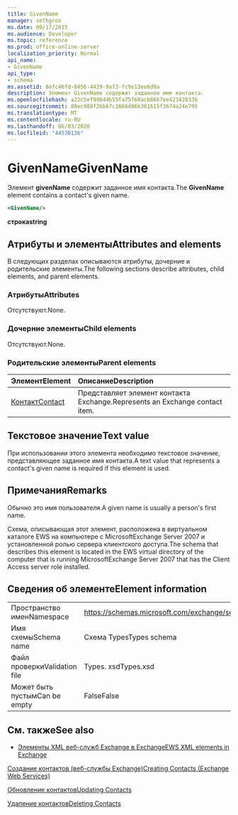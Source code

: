 ```yaml
---
title: GivenName
manager: sethgros
ms.date: 09/17/2015
ms.audience: Developer
ms.topic: reference
ms.prod: office-online-server
localization_priority: Normal
api_name:
- GivenName
api_type:
- schema
ms.assetid: 8efc46fd-6056-4439-9af3-fc9e13ee6d9a
description: Элемент GivenName содержит заданное имя контакта.
ms.openlocfilehash: a22c5ef99844b55fa75f60acb8667ee423420336
ms.sourcegitcommit: 88ec988f2bb67c1866d06b361615f3674a24e795
ms.translationtype: MT
ms.contentlocale: ru-RU
ms.lasthandoff: 06/03/2020
ms.locfileid: "44530136"
---
```

# <a name="givenname"></a><span data-ttu-id="3a025-103">GivenName</span><span class="sxs-lookup"><span data-stu-id="3a025-103">GivenName</span></span>

<span data-ttu-id="3a025-104">Элемент **givenName** содержит заданное имя контакта.</span><span class="sxs-lookup"><span data-stu-id="3a025-104">The **GivenName** element contains a contact's given name.</span></span> 
  
```xml
<GivenName/>
```

 <span data-ttu-id="3a025-105">**строка**</span><span class="sxs-lookup"><span data-stu-id="3a025-105">**string**</span></span>
## <a name="attributes-and-elements"></a><span data-ttu-id="3a025-106">Атрибуты и элементы</span><span class="sxs-lookup"><span data-stu-id="3a025-106">Attributes and elements</span></span>

<span data-ttu-id="3a025-107">В следующих разделах описываются атрибуты, дочерние и родительские элементы.</span><span class="sxs-lookup"><span data-stu-id="3a025-107">The following sections describe attributes, child elements, and parent elements.</span></span>
  
### <a name="attributes"></a><span data-ttu-id="3a025-108">Атрибуты</span><span class="sxs-lookup"><span data-stu-id="3a025-108">Attributes</span></span>

<span data-ttu-id="3a025-109">Отсутствуют.</span><span class="sxs-lookup"><span data-stu-id="3a025-109">None.</span></span>
  
### <a name="child-elements"></a><span data-ttu-id="3a025-110">Дочерние элементы</span><span class="sxs-lookup"><span data-stu-id="3a025-110">Child elements</span></span>

<span data-ttu-id="3a025-111">Отсутствуют.</span><span class="sxs-lookup"><span data-stu-id="3a025-111">None.</span></span>
  
### <a name="parent-elements"></a><span data-ttu-id="3a025-112">Родительские элементы</span><span class="sxs-lookup"><span data-stu-id="3a025-112">Parent elements</span></span>

|<span data-ttu-id="3a025-113">**Элемент**</span><span class="sxs-lookup"><span data-stu-id="3a025-113">**Element**</span></span>|<span data-ttu-id="3a025-114">**Описание**</span><span class="sxs-lookup"><span data-stu-id="3a025-114">**Description**</span></span>|
|:-----|:-----|
|[<span data-ttu-id="3a025-115">Контакт</span><span class="sxs-lookup"><span data-stu-id="3a025-115">Contact</span></span>](contact.md) <br/> |<span data-ttu-id="3a025-116">Представляет элемент контакта Exchange.</span><span class="sxs-lookup"><span data-stu-id="3a025-116">Represents an Exchange contact item.</span></span>  <br/> |
   
## <a name="text-value"></a><span data-ttu-id="3a025-117">Текстовое значение</span><span class="sxs-lookup"><span data-stu-id="3a025-117">Text value</span></span>

<span data-ttu-id="3a025-118">При использовании этого элемента необходимо текстовое значение, представляющее заданное имя контакта.</span><span class="sxs-lookup"><span data-stu-id="3a025-118">A text value that represents a contact's given name is required if this element is used.</span></span>
  
## <a name="remarks"></a><span data-ttu-id="3a025-119">Примечания</span><span class="sxs-lookup"><span data-stu-id="3a025-119">Remarks</span></span>

<span data-ttu-id="3a025-120">Обычно это имя пользователя.</span><span class="sxs-lookup"><span data-stu-id="3a025-120">A given name is usually a person's first name.</span></span>
  
<span data-ttu-id="3a025-121">Схема, описывающая этот элемент, расположена в виртуальном каталоге EWS на компьютере с MicrosoftExchange Server 2007 и установленной ролью сервера клиентского доступа.</span><span class="sxs-lookup"><span data-stu-id="3a025-121">The schema that describes this element is located in the EWS virtual directory of the computer that is running MicrosoftExchange Server 2007 that has the Client Access server role installed.</span></span>
  
## <a name="element-information"></a><span data-ttu-id="3a025-122">Сведения об элементе</span><span class="sxs-lookup"><span data-stu-id="3a025-122">Element information</span></span>

|||
|:-----|:-----|
|<span data-ttu-id="3a025-123">Пространство имен</span><span class="sxs-lookup"><span data-stu-id="3a025-123">Namespace</span></span>  <br/> |https://schemas.microsoft.com/exchange/services/2006/types  <br/> |
|<span data-ttu-id="3a025-124">Имя схемы</span><span class="sxs-lookup"><span data-stu-id="3a025-124">Schema name</span></span>  <br/> |<span data-ttu-id="3a025-125">Схема Types</span><span class="sxs-lookup"><span data-stu-id="3a025-125">Types schema</span></span>  <br/> |
|<span data-ttu-id="3a025-126">Файл проверки</span><span class="sxs-lookup"><span data-stu-id="3a025-126">Validation file</span></span>  <br/> |<span data-ttu-id="3a025-127">Types. xsd</span><span class="sxs-lookup"><span data-stu-id="3a025-127">Types.xsd</span></span>  <br/> |
|<span data-ttu-id="3a025-128">Может быть пустым</span><span class="sxs-lookup"><span data-stu-id="3a025-128">Can be empty</span></span>  <br/> |<span data-ttu-id="3a025-129">False</span><span class="sxs-lookup"><span data-stu-id="3a025-129">False</span></span>  <br/> |
   
## <a name="see-also"></a><span data-ttu-id="3a025-130">См. также</span><span class="sxs-lookup"><span data-stu-id="3a025-130">See also</span></span>



- [<span data-ttu-id="3a025-131">Элементы XML веб-служб Exchange в Exchange</span><span class="sxs-lookup"><span data-stu-id="3a025-131">EWS XML elements in Exchange</span></span>](ews-xml-elements-in-exchange.md)


[<span data-ttu-id="3a025-132">Создание контактов (веб-службы Exchange)</span><span class="sxs-lookup"><span data-stu-id="3a025-132">Creating Contacts (Exchange Web Services)</span></span>](https://msdn.microsoft.com/library/4845917e-70d1-481c-bbd7-011ec6571789%28Office.15%29.aspx)
  
[<span data-ttu-id="3a025-133">Обновление контактов</span><span class="sxs-lookup"><span data-stu-id="3a025-133">Updating Contacts</span></span>](https://msdn.microsoft.com/library/9a865953-b94a-4229-b632-2dee433314be%28Office.15%29.aspx)
  
[<span data-ttu-id="3a025-134">Удаление контактов</span><span class="sxs-lookup"><span data-stu-id="3a025-134">Deleting Contacts</span></span>](https://msdn.microsoft.com/library/fcc3dc84-cd3e-455e-a1a7-ae6921c9b588%28Office.15%29.aspx)

